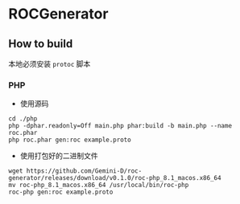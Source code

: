 # ROCGenerator

## How to build

本地必须安装 `protoc` 脚本

### PHP

- 使用源码

```shell
cd ./php
php -dphar.readonly=Off main.php phar:build -b main.php --name roc.phar
php roc.phar gen:roc example.proto
```

- 使用打包好的二进制文件

```shell
wget https://github.com/Gemini-D/roc-generator/releases/download/v0.1.0/roc-php_8.1_macos.x86_64
mv roc-php_8.1_macos.x86_64 /usr/local/bin/roc-php
roc-php gen:roc example.proto
```
